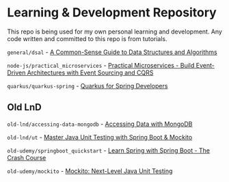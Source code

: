 # Learning & Development Repository

This repo is being used for my own personal learning and development. Any code written and committed to this repo is from tutorials.

`general/dsal` - [A Common-Sense Guide to Data Structures and Algorithms](https://pragprog.com/titles/jwdsal2)

`node-js/practical_microservices` - [Practical Microservices - Build Event-Driven Architectures with Event Sourcing and CQRS](https://pragprog.com/titles/egmicro/practical-microservices/)

`quarkus/quarkus-spring` - [Quarkus for Spring Developers](https://developers.redhat.com/e-books/quarkus-spring-developers)

## Old LnD

`old-lnd/accessing-data-mongodb` - [Accessing Data with MongoDB](https://spring.io/guides/gs/accessing-data-mongodb/)

`old-lnd/ut` - [Master Java Unit Testing with Spring Boot & Mockito](https://www.udemy.com/course/learn-unit-testing-with-spring-boot/)

`old-udemy/springboot_quickstart` - [Learn Spring with Spring Boot - The Crash Course](udemy.com/course/learn-spring-with-spring-boot-the-crash-course/)

`old-udemy/mockito` - [Mockito: Next-Level Java Unit Testing](https://www.udemy.com/course/mockito3/)